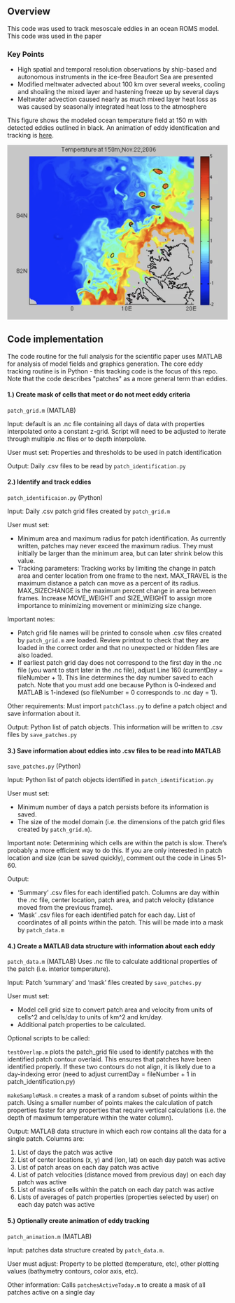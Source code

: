 ## Overview
This code was used to track mesoscale eddies in an ocean ROMS model. This code was used in the paper

### Key Points
* High spatial and temporal resolution observations by ship-based and autonomous instruments in the ice-free Beaufort Sea are presented
* Modified meltwater advected about 100 km over several weeks, cooling and shoaling the mixed layer and hastening freeze up by several days
* Meltwater advection caused nearly as much mixed layer heat loss as was caused by seasonally integrated heat loss to the atmosphere

This figure shows the modeled ocean temperature field at 150 m with detected eddies outlined in black. An animation of eddy identification and tracking is [here](https://github.com/lauracrews/mesoscale-edddy-tracking-in-ROMS/blob/main/detected_eddies_animation.mp4). 

![detected_eddy_example](https://github.com/lauracrews/mesoscale-edddy-tracking-in-ROMS/blob/main/detected_eddy_example.png)

##
## Code implementation
The code routine for the full analysis for the scientific paper uses MATLAB for analysis of model fields and graphics generation. The core eddy tracking routine is in Python - this tracking code is the focus of this repo. Note that the code describes "patches" as a more general term than eddies. 

#### 1.) Create mask of cells that meet or do not meet eddy criteria

`patch_grid.m` (MATLAB) 

Input: default is an .nc file containing all days of data with properties interpolated onto a constant z-grid. Script will need to be adjusted to iterate through multiple .nc files or to depth interpolate. 

User must set: Properties and thresholds to be used in patch identification

Output: Daily .csv files to be read by `patch_identification.py`

#### 2.) Identify and track eddies

`patch_identificaion.py` (Python) 

Input: Daily .csv patch grid files created by `patch_grid.m`

User must set: 
* Minimum area and maximum radius for patch identification. As currently written, patches may never exceed the maximum radius. They must initially be larger than the minimum area, but can later shrink below this value.
* Tracking parameters: Tracking works by limiting the change in patch area and center location from one frame to the next. MAX_TRAVEL is the maximum distance a patch can move as a percent of its radius. MAX_SIZECHANGE is the maximum percent change in area between frames. Increase MOVE_WEIGHT and SIZE_WEIGHT to assign more importance to minimizing movement or minimizing  size change. 

Important notes:
* Patch grid file names will be printed to console when .csv files created by `patch_grid.m` are loaded. Review printout to check that they are loaded in the correct order and that no unexpected or hidden files are also loaded. 
* If earliest patch grid day does not correspond to the first day in the .nc file (you want to start later in the .nc file), adjust Line 160 (currentDay = fileNumber + 1). This line determines the day number saved to each patch. Note that you must add one because Python is 0-indexed and MATLAB is 1-indexed (so fileNumber = 0 corresponds to .nc day = 1). 

Other requirements: Must import `patchClass.py` to define a patch object and save information about it. 

Output: Python list of patch objects. This information will be written to .csv files by `save_patches.py`

#### 3.) Save information about eddies into .csv files to be read into MATLAB

`save_patches.py` (Python) 

Input: Python list of patch objects identified in `patch_identification.py`

User must set: 
* Minimum number of days a patch persists before its information is saved. 
* The size of the model domain (i.e. the dimensions of the patch grid files created by `patch_grid.m`). 

Important note: Determining which cells are within the patch is slow. There’s probably a more efficient way to do this. If you are only interested in patch location and size (can be saved quickly), comment out the code in Lines 51-60.  

Output: 
* ‘Summary’ .csv files for each identified patch. Columns are day within the .nc file, center location, patch area, and patch velocity (distance moved from the previous frame).
* ‘Mask’ .csv files for each identified patch for each day. List of coordinates of all points within the patch. This will be made into a mask by `patch_data.m`

#### 4.) Create a MATLAB data structure with information about each eddy 

`patch_data.m` (MATLAB) Uses .nc file to calculate additional properties of the patch (i.e. interior temperature). 

Input: Patch ‘summary’ and ‘mask’ files created by `save_patches.py`

User must set: 
* Model cell grid size to convert patch area and velocity from units of cells^2 and cells/day to units of km^2  and km/day. 
* Additional patch properties to be calculated.

Optional scripts to be called:

`testOverlap.m` plots the patch_grid file used to identify patches with the identified patch contour overlaid. This ensures that patches have been identified properly. If these two contours do not align, it is likely due to a day-indexing error (need to adjust currentDay = fileNumber + 1 in patch_identification.py)

`makeSampleMask.m` creates a mask of a random subset of points within the patch. Using a smaller number of points makes the calculation of patch properties faster for any properties that require vertical calculations (i.e. the depth of maximum temperature within the water column).

Output: MATLAB data structure in which each row contains all the data for a single patch. Columns are:
1.	List of days the patch was active
2.	List  of center locations (x, y) and (lon, lat) on each day patch was active 
3.	List of patch areas on each day patch was active
4.	List of patch velocities (distance moved from previous day) on each day patch was active
5.	List of masks of cells within the patch on each day patch was active
6.	Lists of averages of patch properties (properties selected by user) on each day patch was active

#### 5.) Optionally create animation of eddy tracking 

`patch_animation.m` (MATLAB) 

Input: patches data structure created by `patch_data.m`.

User must adjust: Property to be plotted (temperature, etc), other plotting values (bathymetry contours, color axis, etc).

Other information: Calls `patchesActiveToday.m` to create a mask of all patches active on a single day
